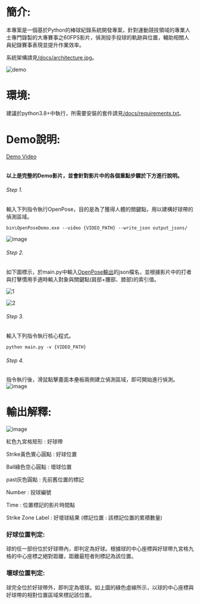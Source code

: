 # 簡介:

本專案是一個基於Python的棒球紀錄系統開發專案，針對運動競技領域的專業人士專門錄製的大專賽事之60FPS影片，偵測投手投球的軌跡與位置，輔助相關人員紀錄賽事表現並提升作業效率。  

系統架構請見[/docs/architecture.jpg](https://github.com/C-H-Chen/baseball-trajectory-recorder/blob/main/docs/architecture.jpg)。  

![demo](https://github.com/user-attachments/assets/274f601f-6839-482b-92c7-ebac2615efbe)  

# 環境:
建議於python3.8+中執行，所需要安裝的套件請見[/docs/requirements.txt](https://github.com/C-H-Chen/baseball-trajectory-recorder/blob/main/docs/requirements.txt)。   

# Demo說明:    
[Demo Video](https://github.com/user-attachments/assets/42b28758-cf5d-45fa-8b9e-b0cd29813e38)    

###### <h4>以上是完整的Demo影片，並會針對影片中的各個重點步驟於下方進行說明。

######  Step 1.  
輸入下列指令執行OpenPose，目的是為了獲得人體的關鍵點，用以建構好球帶的偵測區域。 

    bin\OpenPoseDemo.exe --video {VIDEO_PATH} --write_json output_jsons/       
    
![image](https://github.com/user-attachments/assets/7b8422ea-7835-4ed1-88ec-1793677f26ee)

######  Step 2.
如下圖標示，於main.py中輸入[OpenPose輸出](https://github.com/CMU-Perceptual-Computing-Lab/openpose/blob/master/doc/02_output.md#pose-output-format-body_25)的json檔名，並根據影片中的打者與打擊慣用手適時輸入對象與關鍵點(肩部+腰部、膝部)的索引值。  

![1](https://github.com/user-attachments/assets/e6abd71d-f7d5-413b-89da-e6eb46cb9d9a)  

![2](https://github.com/user-attachments/assets/f2a8b4ee-2b4e-4771-bb22-9940e6342e5f)

######  Step 3.
輸入下列指令執行核心程式。

    python main.py -v {VIDEO_PATH}  
    
######  Step 4. 
指令執行後，滑鼠點擊畫面本壘板兩側建立偵測區域，即可開始進行偵測。  
![image](https://github.com/user-attachments/assets/4a567b04-0f21-4c70-9cfc-c2867caa4926)

# 輸出解釋:  

![image](https://github.com/user-attachments/assets/b67e3666-a0c6-4600-b941-a03749da4eef)

紅色九宮格矩形 : 好球帶  

Strike黃色實心圓點 : 好球位置       

Ball綠色空心圓點 : 壞球位置       

past灰色圓點 : 先前舊位置的標記  

Number : 投球編號                  

Time : 位置標記的影片時間點       

Strike Zone Label : 好壞球結果 (標記位置 : 該標記位置的累積數量)  

<h3>好球位置判定:</h3>  
球的任一部份位於好球帶內，即判定為好球。根據球的中心座標與好球帶九宮格九格的中心座標之絕對距離，距離最短者則標記為該位置。    

<h3>壞球位置判定:</h3>  
球完全位於好球帶外，即判定為壞球。如上圖的綠色虛線所示，以球的中心座標與好球帶的相對位置區域來標記該位置。
